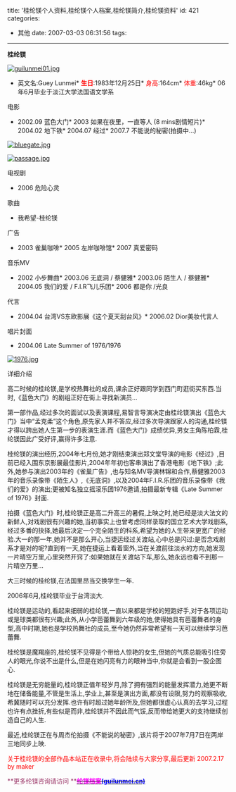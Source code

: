 title: '桂纶镁个人资料,桂纶镁个人档案,桂纶镁简介,桂纶镁资料'
id: 421
categories:
  - 其他
date: 2007-03-03 06:31:56
tags:
---

**桂纶镁**

[![guilunmei01.jpg](//blog.foolbird.net/wp-content/uploads/2007/03/254_guilunmei01.jpg)](http://www.foolbird.net/?attachment_id=208 "guilunmei01.jpg")

*   英文名:Guey Lunmei*   <font color="#ff0000">**生日**</font>:1983年12月25日*   <font color="#ff0000">身高</font>:164cm*   <font color="#ff0000">体重</font>:46kg*   06年6月毕业于淡江大学法国语文学系

电影

*   2002.09 蓝色大门*   2003 如果在夜里，一直等人 (8 mins剧情短片)*   2004.02 地下铁*   2004.07 经过*   2007.7 不能说的秘密(拍摄中...)

[![bluegate.jpg](//blog.foolbird.net/wp-content/uploads/2007/03/253_bluegate.jpg)](http://www.foolbird.net/?attachment_id=207 "bluegate.jpg")

[![passage.jpg](//blog.foolbird.net/wp-content/uploads/2007/03/255_passage.jpg)](http://www.foolbird.net/?attachment_id=209 "passage.jpg")


电视剧

*   2006 危险心灵

歌曲

*   我希望-桂纶镁

广告

*   2003 雀巢咖啡*   2005 左岸咖啡馆*   2007 真爱密码

音乐MV

*   2002 小步舞曲*   2003.06 无底洞 / 蔡健雅*   2003.06 陌生人 / 蔡健雅*   2004.05 我们的爱 / F.I.R飞儿乐团*   2006 都是你 /光良

代言

*   2004.04 台湾VS东欧影展《这个夏天刮台风》*   2006.02 Dior美妆代言人

唱片封面

*   2004.06 Late Summer of 1976/1976

[![1976.jpg](//blog.foolbird.net/wp-content/uploads/2007/03/252_1976.jpg)](http://www.foolbird.net/?attachment_id=206 "1976.jpg")

详细介绍

高二时候的桂纶镁,是学校热舞社的成员,课余正好跟同学到西门町逛街买东西.当时,《蓝色大门》的剧组正好在街上寻找新演员...

第一部作品,经过多次的面试以及表演课程,易智言导演决定由桂纶镁演出《蓝色大门》当中&ldquo;孟克柔&rdquo;这个角色,原先家人并不答应,经过多次导演跟家人的沟通,桂纶镁才得以跨出她人生第一步的表演生涯.而《蓝色大门》成绩优异,男女主角陈柏霖,桂纶镁因此广受好评,赢得许多注意.

桂纶镁的演出经历,2004年七月份,她才刚结束演出郑文堂导演的电影《经过》,目前已经入围东京影展最佳影片,2004年年初也客串演出了香港电影《地下铁》;此外,她参与演出2003年的《雀巢广告》,也与知名MV导演林锦和合作,蔡健雅2003年的音乐录像带《陌生人》,《无底洞》,以及2004年F.I.R.乐团的音乐录像带《我们的爱》的演出;更被知名独立摇滚乐团1976邀请,拍摄最新专辑《Late Summer of 1976》封面.

拍摄《蓝色大门》时,桂纶镁正是高二升高三的暑假,上映之时,她已经是淡大法文的新鲜人,对戏剧很有兴趣的她,当初事实上也曾考虑同样录取的国立艺术大学戏剧系,经过多番的抉择,她最后决定一个完全陌生的科系,希望为她的人生带来更宽广的经验.大一的那一年,她并不是那么开心,当捷运经过关渡站,心中总是闪过:是否念戏剧系才是对的呢?直到有一天,她在捷运上看着窗外,当在关渡前往淡水的方向,她发现一片晴空万里,心里突然开窍了:如果她就在关渡站下车,那么,她永远也看不到那一片晴空万里...

大三时候的桂纶镁,在法国里昂当交换学生一年.

2006年6月,桂纶镁毕业于台湾淡大.

桂纶镁是运动的,看起来细弱的桂纶镁,一直以来都是学校的短跑好手,对于各项运动或是球类都很有兴趣;此外,从小学芭蕾舞到六年级的她,使得她具有芭蕾舞者的身型,高中时期,她也是学校热舞社的成员,至今她仍然非常希望有一天可以继续学习芭蕾舞.

桂纶镁是魔羯座的,桂纶镁不见得是个带给人惊艳的女生,但她的气质总能吸引住旁人的眼光,你说不出是什么,但是在她闪亮有力的眼神当中,你就是会看到一股企图心.

桂纶镁是无穷能量的,桂纶镁正值年轻岁月,除了拥有强烈的能量发挥潜力,她更不断地在储备能量,不管是生活上,学业上,甚至是演出方面,都没有设限,努力的观察吸收,希冀随时可以充分发挥.也许有时超过她年龄所及,但她都很虚心认真的去学习,过程也许有点挫折,有些似是而非,桂纶镁并不因此而气馁,反而带给她更大的支持继续创造自己的人生.

最近,桂纶镁正在与周杰伦拍摄《不能说的秘密》,该片将于2007年7月7日在两岸三地同步上映.

<font color="#ff0000">关于桂纶镁的全部作品本站正在收录中,将会陆续与大家分享,最后更新 2007.2.17 by maker</font>

<font color="#993366">**更多纶镁咨询请访问 **</font>[~~**<font color="#0000ff"><font color="#ff00ff">纶镁档案</font>(guilunmei.cn)</font>**~~](http://www.guilunmei.cn)
